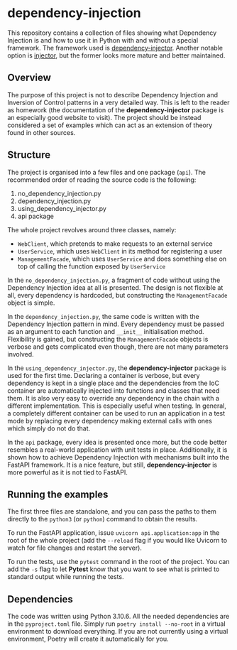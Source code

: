 # dependency-injection

This repository contains a collection of files showing what Dependency Injection
is and how to use it in Python with and without a special framework. The
framework used is
[dependency-injector](https://python-dependency-injector.ets-labs.org/introduction/di_in_python.html).
Another notable option is
[injector](https://injector.readthedocs.io/en/latest/), but the former looks
more mature and better maintained.

## Overview

The purpose of this project is not to describe Dependency Injection and
Inversion of Control patterns in a very detailed way. This is left to the reader
as homework (the documentation of the **dependency-injector** package is an
especially good website to visit). The project should be instead considered a
set of examples which can act as an extension of theory found in other sources.

## Structure

The project is organised into a few files and one package (`api`). The
recommended order of reading the source code is the following:

1. no_dependency_injection.py
2. dependency_injection.py
3. using_dependency_injector.py
4. api package

The whole project revolves around three classes, namely:

- `WebClient`, which pretends to make requests to an external service
- `UserService`, which uses `WebClient` in its method for registering a user
- `ManagementFacade`, which uses `UserService` and does something else on top of
  calling the function exposed by `UserService`

In the `no_dependency_injection.py`, a fragment of code without using the
Dependency Injection idea at all is presented. The design is not flexible at
all, every dependency is hardcoded, but constructing the `ManagementFacade`
object is simple.

In the `dependency_injection.py`, the same code is written with the Dependency
Injection pattern in mind. Every dependency must be passed as an argument to
each function and `__init__` initialisation method. Flexibility is gained, but
constructing the `ManagementFacade` objects is verbose and gets complicated even
though, there are not many parameters involved.

In the `using_dependency_injector.py`, the **dependency-injector** package is
used for the first time. Declaring a container is verbose, but every dependency
is kept in a single place and the dependencies from the IoC container are
automatically injected into functions and classes that need them. It is also
very easy to override any dependency in the chain with a different
implementation. This is especially useful when testing. In general, a completely
different container can be used to run an application in a test mode by
replacing every dependency making external calls with ones which simply do not
do that.

In the `api` package, every idea is presented once more, but the code better
resembles a real-world application with unit tests in place. Additionally, it is
shown how to achieve Dependency Injection with mechanisms built into the FastAPI
framework. It is a nice feature, but still, **dependency-injector** is more
powerful as it is not tied to FastAPI.

## Running the examples

The first three files are standalone, and you can pass the paths to them
directly to the `python3` (or `python`) command to obtain the results.

To run the FastAPI application, issue `uvicorn api.application:app` in the root
of the whole project (add the `--reload` flag if you would like Uvicorn to watch
for file changes and restart the server).

To run the tests, use the `pytest` command in the root of the project. You can
add the `-s` flag to let **Pytest** know that you want to see what is printed to
standard output while running the tests.

## Dependencies

The code was written using Python 3.10.6. All the needed dependencies are in the
`pyproject.toml` file. Simply run `poetry install --no-root` in a virtual
environment to download everything. If you are not currently using a virtual
environment, Poetry will create it automatically for you.
